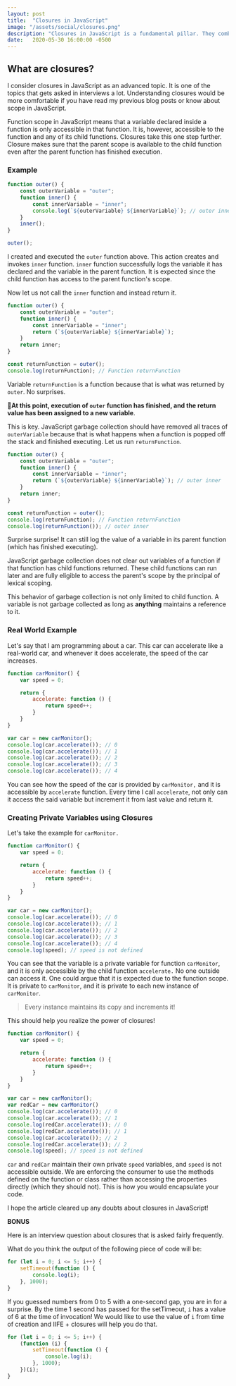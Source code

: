 ```yaml
---
layout: post
title:  "Closures in JavaScript"
image: "/assets/social/closures.png"
description: "Closures in JavaScript is a fundamental pillar. They combine lexical scoping, function execution, and garbage collection."
date:   2020-05-30 16:00:00 -0500
---
```


## What are closures?

I consider closures in JavaScript as an advanced topic. It is one of the topics that gets asked in interviews a lot.
Understanding closures would be more comfortable if you have read my previous blog posts or know about scope in JavaScript.

Function scope in JavaScript means that a variable declared inside a function is only accessible in that function. It is, however, accessible to the function and any of its child functions. Closures take this one step further. Closure makes sure that the parent scope is available to the child function even after the parent function has finished execution.

### Example

```javascript
function outer() {
    const outerVariable = "outer";
    function inner() {
        const innerVariable = "inner";
        console.log(`${outerVariable} ${innerVariable}`); // outer inner
    }
    inner();
}

outer();
```

I created and executed the `outer` function above. This action creates and invokes `inner` function. `inner` function successfully logs the variable it has declared and the variable in the parent function. It is expected since the child function has access to the parent function's scope.

Now let us not call the `inner` function and instead return it.

```javascript
function outer() {
    const outerVariable = "outer";
    function inner() {
        const innerVariable = "inner";
        return (`${outerVariable} ${innerVariable}`);
    }
    return inner;
}

const returnFunction = outer();
console.log(returnFunction); // Function returnFunction
```

Variable `returnFunction` is a function because that is what was returned by `outer`. No surprises.

🚨**At this point, execution of `outer` function has finished, and the return value has been assigned to a new variable**.

This is key. JavaScript garbage collection should have removed all traces of `outerVariable` because that is what happens when a function is popped off the stack and finished executing. Let us run `returnFunction`.

```javascript
function outer() {
    const outerVariable = "outer";
    function inner() {
        const innerVariable = "inner";
        return (`${outerVariable} ${innerVariable}`); // outer inner
    }
    return inner;
}

const returnFunction = outer();
console.log(returnFunction); // Function returnFunction
console.log(returnFunction()); // outer inner
```

Surprise surprise! It can still log the value of a variable in its parent function (which has finished executing).

JavaScript garbage collection does not clear out variables of a function if that function has child functions returned. These child functions can run later and are fully eligible to access the parent's scope by the principal of lexical scoping.

This behavior of garbage collection is not only limited to child function. A variable is not garbage collected as long as **anything** maintains a reference to it.

### Real World Example

Let's say that I am programming about a car. This car can accelerate like a real-world car, and whenever it does accelerate, the speed of the car increases.

```javascript
function carMonitor() {
    var speed = 0;

    return {
        accelerate: function () {
            return speed++;
        }
    }
}

var car = new carMonitor();
console.log(car.accelerate()); // 0
console.log(car.accelerate()); // 1
console.log(car.accelerate()); // 2
console.log(car.accelerate()); // 3
console.log(car.accelerate()); // 4
```

You can see how the speed of the car is provided by `carMonitor,` and it is accessible by `accelerate` function. Every time I call `accelerate`, not only can it access the said variable but increment it from last value and return it.

### Creating Private Variables using Closures

Let's take the example for `carMonitor.`

```javascript
function carMonitor() {
    var speed = 0;

    return {
        accelerate: function () {
            return speed++;
        }
    }
}

var car = new carMonitor();
console.log(car.accelerate()); // 0
console.log(car.accelerate()); // 1
console.log(car.accelerate()); // 2
console.log(car.accelerate()); // 3
console.log(car.accelerate()); // 4
console.log(speed); // speed is not defined
```

You can see that the variable is a private variable for function `carMonitor`, and it is only accessible by the child function `accelerate.` No one outside can access it. One could argue that it is expected due to the function scope. It is private to `carMonitor`, and it is private to each new instance of `carMonitor`.

> Every instance maintains its copy and increments it!

This should help you realize the power of closures!

```javascript
function carMonitor() {
    var speed = 0;

    return {
        accelerate: function () {
            return speed++;
        }
    }
}

var car = new carMonitor();
var redCar = new carMonitor()
console.log(car.accelerate()); // 0
console.log(car.accelerate()); // 1
console.log(redCar.accelerate()); // 0
console.log(redCar.accelerate()); // 1
console.log(car.accelerate()); // 2
console.log(redCar.accelerate()); // 2
console.log(speed); // speed is not defined
```

`car` and `redCar` maintain their own private `speed` variables, and `speed` is not accessible outside. We are enforcing the consumer to use the methods defined on the function or class rather than accessing the properties directly (which they should not). This is how you would encapsulate your code.

I hope the article cleared up any doubts about closures in JavaScript!

**BONUS**

Here is an interview question about closures that is asked fairly frequently.

What do you think the output of the following piece of code will be:

```javascript
for (let i = 0; i <= 5; i++) {
    setTimeout(function () {
        console.log(i);
    }, 1000);
}
```

If you guessed numbers from 0 to 5 with a one-second gap, you are in for a surprise. By the time 1 second has passed for the setTimeout, `i` has a value of 6 at the time of invocation! We would like to use the value of `i` from time of creation and IIFE + closures will help you do that.

```javascript
for (let i = 0; i <= 5; i++) {
    (function (i) {
        setTimeout(function () {
            console.log(i);
        }, 1000);
    })(i);
}
```
